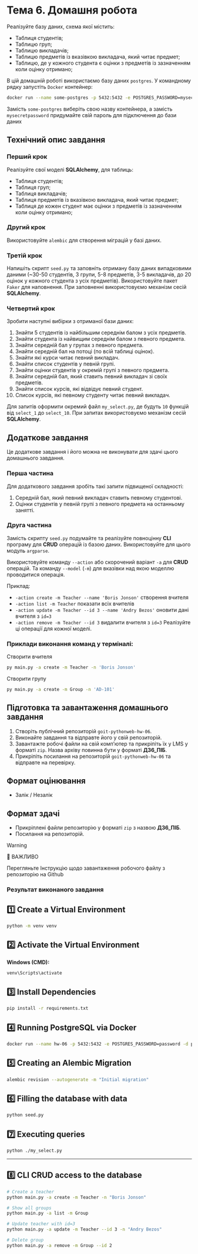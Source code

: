 # Тема 6. Домашня робота

Реалізуйте базу даних, схема якої містить:

- Таблиця студентів;
- Таблицю груп;
- Таблицю викладачів;
- Таблицю предметів із вказівкою викладача, який читає предмет;
- Таблицю, де у кожного студента є оцінки з предметів із зазначенням коли оцінку
  отримано;

В цій домашній роботі використаємо базу даних `postgres`. У командному рядку
запустіть `Docker` контейнер:

```bash
docker run --name some-postgres -p 5432:5432 -e POSTGRES_PASSWORD=mysecretpassword -d postgres
```

Замість `some-postgres` виберіть свою назву контейнера, а замість
`mysecretpassword` придумайте свій пароль для підключення до бази даних

## Технічний опис завдання

### Перший крок

Реалізуйте свої моделі **SQLAlchemy**, для таблиць:

- Таблиця студентів;
- Таблиця груп;
- Таблиця викладачів;
- Таблиця предметів із вказівкою викладача, який читає предмет;
- Таблиця де кожен студент має оцінки з предметів із зазначенням коли оцінку
  отримано;

### Другий крок

Використовуйте `alembic` для створення міграцій у базі даних.

### Третій крок

Напишіть скрипт `seed.py` та заповніть отриману базу даних випадковими даними
(~30-50 студентів, 3 групи, 5-8 предметів, 3-5 викладачів, до 20 оцінок у
кожного студента з усіх предметів). Використовуйте пакет `Faker` для наповнення.
При заповненні використовуємо механізм сесій **SQLAlchemy**.

### Четвертий крок

Зробити наступні вибірки з отриманої бази даних:

1. Знайти 5 студентів із найбільшим середнім балом з усіх предметів.
2. Знайти студента із найвищим середнім балом з певного предмета.
3. Знайти середній бал у групах з певного предмета.
4. Знайти середній бал на потоці (по всій таблиці оцінок).
5. Знайти які курси читає певний викладач.
6. Знайти список студентів у певній групі.
7. Знайти оцінки студентів у окремій групі з певного предмета.
8. Знайти середній бал, який ставить певний викладач зі своїх предметів.
9. Знайти список курсів, які відвідує певний студент.
10. Список курсів, які певному студенту читає певний викладач.

Для запитів оформити окремий файл `my_select.py`, де будуть `10` функцій від
`select_1` до `select_10`. При запитах використовуємо механізм сесій
**SQLAlchemy**.

## Додаткове завдання

Це додаткове завдання і його можна не виконувати для здачі цього домашнього
завдання.

### Перша частина

Для додаткового завдання зробіть такі запити підвищеної складності:

1. Середній бал, який певний викладач ставить певному студентові.
2. Оцінки студентів у певній групі з певного предмета на останньому занятті.

### Друга частина

Замість скрипту `seed.py` подумайте та реалізуйте повноцінну **CLI** програму
для **CRUD** операцій із базою даних. Використовуйте для цього модуль
`argparse`.

Використовуйте команду `--action` або скорочений варіант `-a` для **CRUD**
операцій. Та команду `--model` (`-m`) для вказівки над якою моделлю проводитися
операція.

Приклад:

- `-action create -m Teacher --name 'Boris Jonson'` створення вчителя
- `-action list -m Teacher` показати всіх вчителів
- `-action update -m Teacher --id 3 --name 'Andry Bezos'` оновити дані вчителя з
  `id=3`
- `-action remove -m Teacher --id 3` видалити вчителя з `id=3` Реалізуйте ці
  операції для кожної моделі.

### Приклади виконання команд у терміналі:

Створити вчителя

```bash
py main.py -a create -m Teacher -n 'Boris Jonson'
```

Створити групу

```bash
py main.py -a create -m Group -n 'AD-101'
```

## Підготовка та завантаження домашнього завдання

1. Створіть публічний репозиторій `goit-pythonweb-hw-06`.
2. Виконайте завдання та відправте його у свій репозиторій.
3. Завантажте робочі файли на свій комп’ютер та прикріпіть їх у LMS у форматі
   `zip`. Назва архіву повинна бути у форматі **ДЗ6_ПІБ**.
4. Прикріпіть посилання на репозиторій `goit-pythonweb-hw-06` та відправте на
   перевірку.

## Формат оцінювання

- Залік / Незалік

## Формат здачі

- Прикріплені файли репозиторію у форматі `zip` з назвою **ДЗ6_ПІБ**.
- Посилання на репозиторій.

> [!WARNING]
>
> 🚨 ВАЖЛИВО
>
> Перегляньте Інструкцію щодо завантаження робочого файлу з репозиторію на
> Github
> 
### Результат виконаного завдання

## 1️⃣ Create a Virtual Environment 

```bash
python -m venv venv
```

## 2️⃣ Activate the Virtual Environment  

**Windows (CMD):**  

```cmd
venv\Scripts\activate
```

## 3️⃣ Install Dependencies  

```bash
pip install -r requirements.txt
```

## 4️⃣ Running PostgreSQL via Docker

```bash
docker run --name hw-06 -p 5432:5432 -e POSTGRES_PASSWORD=password -d postgres
```

## 5️⃣ Creating an Alembic Migration

```bash
alembic revision --autogenerate -m "Initial migration"
```

## 6️⃣ Filling the database with data

```bash
python seed.py
```

## 7️⃣ Executing queries

```bash
python ./my_select.py
```

---

## 8️⃣ CLI CRUD access to the database

```bash
# Create a teacher
python main.py -a create -m Teacher -n "Boris Jonson"

# Show all groups
python main.py -a list -m Group

# Update teacher with id=3
python main.py -a update -m Teacher --id 3 -n "Andry Bezos"

# Delete group
python main.py -a remove -m Group --id 2
```
